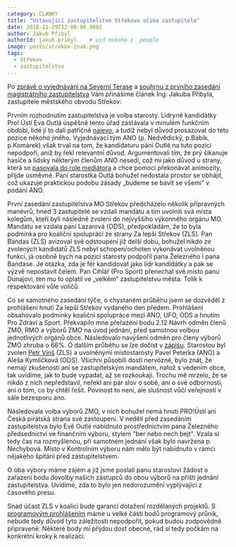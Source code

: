 ```yaml
---
category: CLANKY
title: "Ustavující zastupitelstvo Střekova očima zastupitele"
date: 2018-11-29T12:00:00.000Z
author: Jakub Přibyl
authorId: jakub.pribyl    # uid nekoho z _people
image: posts/strekov-znak.png
tags:
  - Střekov
  - zastupitelstvo
---
```


Po [zprávě o vyjednávání na Severní Terase](https://usti.pirati.cz/aktuality/beutelova-vyjednavani.html) a [souhrnu z prvního zasedání magistrátního zastupitelstva](https://usti.pirati.cz/aktuality/1-zasedani-zastupitelstva.html) Vám přinášíme článek Ing. Jakuba Přibyla, zastupitele městského obvodu Střekov:

Prvním rozhodnutím zastupitelstva je volba starosty. Lídryně kandidátky Pro! Ústí Eva Outlá úspěšně tento úřad zastávala v minulém funkčním období, lidé jí to dali patřičně [najevo](https://www.volby.cz/pls/kv2018/kv111111?xjazyk=CZ&xid=1&xdz=5&xnumnuts=4207&xobec=502316&xstrana=529&xstat=0&xvyber=0), a tudíž nebyl důvod prosazovat do této pozice někoho jiného. Vyjednávací tým ANO (p. Nedvědický, p.Babík, p.Komárek) však trval na tom, že kandidaturu paní Outlé na tuto pozici nepodpoří, aniž by řekl relevantní důvod. Argumentovali tím, že prý šikanuje hasiče a lidsky některým členům ANO nesedí, což mi jako důvod u strany, která se [pasovala do role mediátora](https://www.facebook.com/notes/ano-tohle-je-%C3%BAst%C3%AD-nad-labem/vyj%C3%A1d%C5%99en%C3%AD-oblastn%C3%AD-p%C5%99edsedkyn%C4%9B-ano-k-povolebn%C3%AD-situaci-v-%C3%BAst%C3%AD-nad-labem/2095616987125149/) a chce pomoci překonávat animozity, přijde úsměvné. Paní starostka Outlá bohužel nedostala prostor se obhájit, což ukazuje praktickou podobu zásady „budeme se bavit se všemi“ v podání ANO.

První zasedání zastupitelstva MO Střekov předcházelo několik přípravných manévrů, hned 3 zastupitelé se vzdali mandátu a tím uvolnili svá místa kolegům, kteří byli následně zvolení do nejvyššího výkonného orgánu MO. Mandátu se vzdala paní Lazarová (ODS), předpokládám, že to byla podmínka pro koaliční spolupráci ze strany Za lepší Střekov (ZLS). Pan Bandas (ZLS) avizoval své odstoupení již delší dobu, bohužel nikdo ze zvolených kandidátů ZLS nebyl schopen/ochoten vykonávat uvolněnou funkci, já osobně bych na pozici starosty podpořil pana Železného i pana Bandase. Je otázka, zda je fér kandidovat jako lídr kandidátky a pak se výzvě nepostavit čelem. Pan Cihlář (Pro Sport) přenechal své místo panu Dunajovi, ten mu to oplatil ve „velkém“ zastupitelstvu města. Tolik k respektování vůle voličů.

Co se samotného zasedání týče, o chystaném průběhu jsem se dozvěděl z prohlášení hnutí Za lepší Střekov vydaného den předem. Prohlášení obsahovalo podmínky koaliční spolupráce mezi ANO, UFO, ODS a hnutím Pro Zdraví a Sport.
Překvapilo mne přeřazení bodu 2.12 Návrh odměn členů ZMO, RMO a výborů ZMO na úvod jednání, před samotnou volbou jednotlivých orgánů obce. Následovalo navýšení odměn pro členy výborů ZMO zhruba o 66%. O dalším průběhu se lze dočíst v [zápisu](https://www.strekov.cz/files/cz/zastupitelstvo/zapisy-zasedani-zmo/zapis-1-ustanovujici-zmo-5-11-2018-final-anonymizovany.pdf).
Starostou byl zvolen [Petr Vinš](https://hlidacipes.org/ustecka-kultura-nakupuje-it-sluzby-urovni-7-tridy-prevod-dokumentu-pdf-za-sest-stovek/) (ZLS) a uvolněnými místostarosty Pavel Peterka (ANO) a Aleša Kymličková (ODS). Všichni působili dosti nervózně, bylo znát, že nemají zkušenosti ani se zastupitelským mandátem, natož s vedením obce, tak uvidíme, jak to bude vypadat, až se rozkoukají. Trochu mě mrzelo, že se nikdo z nich nepředstavil, neřekl ani pár slov o sobě, ani o své odbornosti, ani o tom, co by chtěl řešit. Povinost to není, ale slušnost vůči veřejnosti v sále bezesporu ano. 

Následovala volba výborů ZMO, v nich bohužel nemá hnutí PRO!Ústí ani Česká pirátská strana své zastoupení. V neděli před zasedáním zastupitelstva bylo Evě Outlé nabídnuto prostřednictvím pana Železného předsednictví ve finančním výboru, stylem "ber nebo nech bejt". Vzala si tedy čas na rozmyšlenou, při samotném jednání však bylo navržena p. Nechybová. Místo v Kontrolním výboru nám mělo být nabídnuto v rámci nějakého špitání před zastupitelstvem.

O oba výbory máme zájem a již jsme poslali panu starostovi žádost o zařazení bodu dovolby našich zástupců do obou výborů na příští jednání zastupitelstva.  Uvidíme, zda to bylo jen nedorozumění vyplývající z časového presu.

Snad účast ZLS v koalici bude garancí dotažení rozdělaných projektů. S [programovým prohlášením](https://www.facebook.com/ZaLepsiStrekov/posts/1927631487306192?__tn__=K-R) máme u velké části bodů programový průnik, nebude tedy důvod tyto záležitosti nepodpořit, pokud budou zodpovědně připravené. Některé body mi přijdou dost obecné, rád si tedy počkám na konkrétní kroky k realizaci.
